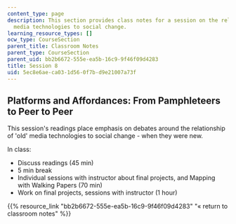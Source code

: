 ```yaml
---
content_type: page
description: This section provides class notes for a session on the relationship of
  media technologies to social change.
learning_resource_types: []
ocw_type: CourseSection
parent_title: Classroom Notes
parent_type: CourseSection
parent_uid: bb2b6672-555e-ea5b-16c9-9f46f09d4283
title: Session 8
uid: 5ec8e6ae-ca03-1d56-0f7b-d9e21007a73f
---
```


Platforms and Affordances: From Pamphleteers to Peer to Peer
------------------------------------------------------------

This session's readings place emphasis on debates around the relationship of 'old' media technologies to social change - when they were new.

In class:

*   Discuss readings (45 min)
*   5 min break
*   Individual sessions with instructor about final projects, and Mapping with Walking Papers (70 min)
*   Work on final projects, sessions with instructor (1 hour)

{{% resource_link "bb2b6672-555e-ea5b-16c9-9f46f09d4283" "« return to classroom notes" %}}
